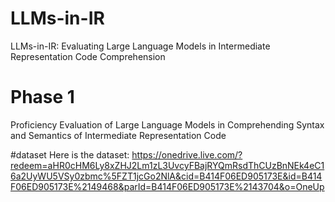 # LLMs-in-IR
LLMs-in-IR: Evaluating Large Language Models in Intermediate Representation Code Comprehension

# Phase 1
Proficiency Evaluation of Large Language Models in Comprehending Syntax and Semantics of Intermediate Representation Code

#dataset
Here is the dataset:
https://onedrive.live.com/?redeem=aHR0cHM6Ly8xZHJ2Lm1zL3UvcyFBajRYQmRsdThCUzBnNEk4eC16a2UyWU5VSy0zbmc%5FZT1jcGo2NlA&cid=B414F06ED905173E&id=B414F06ED905173E%2149468&parId=B414F06ED905173E%2143704&o=OneUp
